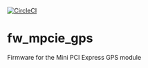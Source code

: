 [![CircleCI](https://circleci.com/gh/vd-rd/fw_mpcie_gps.svg?style=svg)](https://circleci.com/gh/vd-rd/fw_mpcie_gps)
# fw_mpcie_gps
Firmware for the Mini PCI Express GPS module
